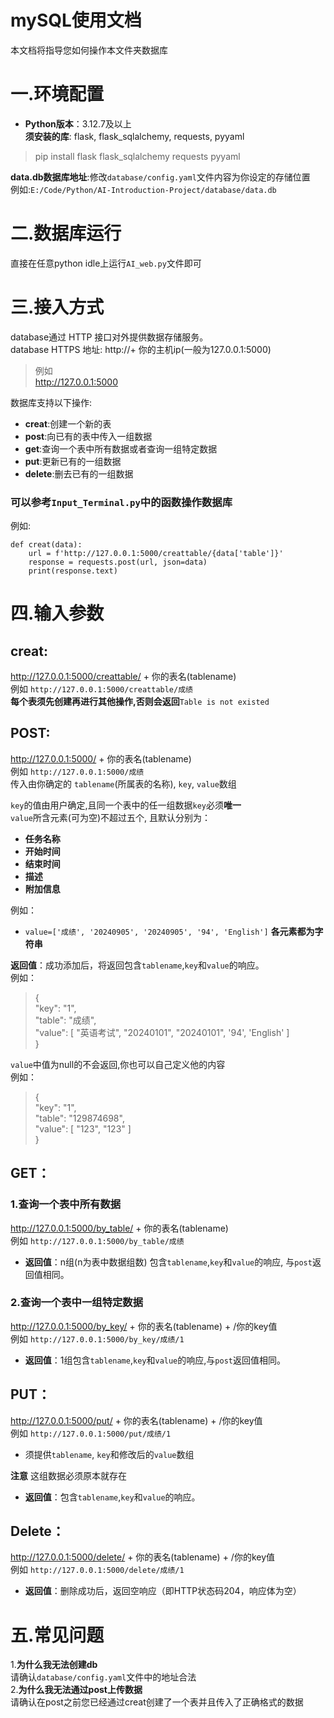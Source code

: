 # mySQL使用文档
本文档将指导您如何操作本文件夹数据库
# 一.环境配置

- **Python版本**：3.12.7及以上  
  **须安装的库**: flask, flask_sqlalchemy, requests, pyyaml 
> pip install flask flask_sqlalchemy requests pyyaml  

  **data.db数据库地址**:修改`database/config.yaml`文件内容为你设定的存储位置  
  例如:`E:/Code/Python/AI-Introduction-Project/database/data.db`

# 二.数据库运行

直接在任意python idle上运行`AI_web.py`文件即可

# 三.接入方式
database通过 HTTP 接口对外提供数据存储服务。  
database HTTPS 地址:
http://+ 你的主机ip(一般为127.0.0.1:5000)  

> 例如  
http://127.0.0.1:5000

数据库支持以下操作: 
- **creat**:创建一个新的表
- **post**:向已有的表中传入一组数据
- **get**:查询一个表中所有数据或者查询一组特定数据
- **put**:更新已有的一组数据
- **delete**:删去已有的一组数据

### 可以参考`Input_Terminal.py`中的函数操作数据库
例如:
    
```
def creat(data):
    url = f'http://127.0.0.1:5000/creattable/{data['table']}'
    response = requests.post(url, json=data)
    print(response.text)
```
# 四.输入参数
## creat:  
http://127.0.0.1:5000/creattable/ + 你的表名(tablename)  
例如 `http://127.0.0.1:5000/creattable/成绩`  
**每个表须先创建再进行其他操作,否则会返回**`Table is not existed`
## POST:
http://127.0.0.1:5000/ + 你的表名(tablename)  
例如 `http://127.0.0.1:5000/成绩`  
传入由你确定的 `tablename`(所属表的名称), `key`, `value`数组  

`key`的值由用户确定,且同一个表中的任一组数据`key`必须**唯一**  
`value`所含元素(可为空)不超过五个, 且默认分别为：

- **任务名称**
- **开始时间**
- **结束时间**
- **描述**
- **附加信息**

例如：

- `value=['成绩', '20240905', '20240905', '94', 'English']`
  **各元素都为字符串**

**返回值**：成功添加后，将返回包含`tablename`,`key`和`value`的响应。  
例如：

>  {  
  "key": "1",  
  "table": "成绩",  
  "value": [ 
    "英语考试",
    "20240101",
    "20240101", '94', 'English'
  ]  
}  

`value`中值为null的不会返回,你也可以自己定义他的内容  
例如：

>  {  
  "key": "1",  
  "table": "129874698",  
  "value": [ 
    "123",
    "123"
  ]  
}  


## GET：
### 1.查询一个表中所有数据
http://127.0.0.1:5000/by_table/ + 你的表名(tablename)  
例如 `http://127.0.0.1:5000/by_table/成绩`  
- **返回值**：n组(n为表中数据组数) 包含`tablename`,`key`和`value`的响应, 与`post`返回值相同。

### 2.查询一个表中一组特定数据
http://127.0.0.1:5000/by_key/ + 你的表名(tablename) + /你的key值  
例如 `http://127.0.0.1:5000/by_key/成绩/1` 
- **返回值**：1组包含`tablename`,`key`和`value`的响应,与`post`返回值相同。

## PUT：
http://127.0.0.1:5000/put/ + 你的表名(tablename) + /你的key值  
例如 `http://127.0.0.1:5000/put/成绩/1`  
- 须提供`tablename`, `key`和修改后的`value`数组

**注意** 这组数据必须原本就存在
- **返回值**：包含`tablename`,`key`和`value`的响应。

## Delete：
http://127.0.0.1:5000/delete/ + 你的表名(tablename) + /你的key值  
例如 `http://127.0.0.1:5000/delete/成绩/1` 
- **返回值**：删除成功后，返回空响应（即HTTP状态码204，响应体为空）

# 五.常见问题
1.**为什么我无法创建db**  
请确认`database/config.yaml`文件中的地址合法  
2.**为什么我无法通过post上传数据**  
请确认在post之前您已经通过creat创建了一个表并且传入了正确格式的数据  